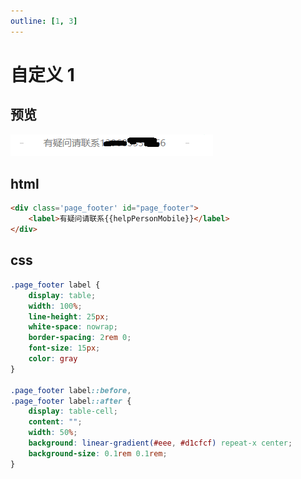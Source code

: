 ```yaml
---
outline: [1, 3]
---
```


# 自定义 1

## 预览

![image-20240418171645723](image/image-20240418171645723.png)

## html

```html
<div class='page_footer' id="page_footer">
    <label>有疑问请联系{{helpPersonMobile}}</label>
</div>
```

## css

```css
.page_footer label {
    display: table;
    width: 100%;
    line-height: 25px;
    white-space: nowrap;
    border-spacing: 2rem 0;
    font-size: 15px;
    color: gray
}

.page_footer label::before,
.page_footer label::after {
    display: table-cell;
    content: "";
    width: 50%;
    background: linear-gradient(#eee, #d1cfcf) repeat-x center;
    background-size: 0.1rem 0.1rem;
}
```

